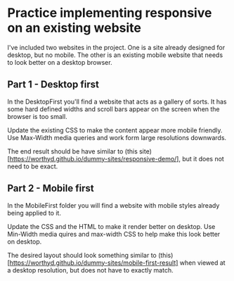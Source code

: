 # Practice implementing responsive on an existing website

I've included two websites in the project.  One is a site already designed for desktop, but no mobile. The other is an existing mobile website that needs to look better on a desktop browser.

## Part 1 - Desktop first

In the DesktopFirst you'll find a website that acts as a gallery of sorts.  It has some hard defined widths and scroll bars appear on the screen when the browser is too small.

Update the existing CSS to make the content appear more mobile friendly.  Use Max-Width media queries and work form large resolutions downwards.

The end result should be have similar to (this site)[https://worthyd.github.io/dummy-sites/responsive-demo/], but it does not need to be exact.

## Part 2 - Mobile first
In the MobileFirst folder you will find a website with mobile styles already being applied to it.  

Update the CSS and the HTML to make it render better on desktop.  Use Min-Width media quires and max-width CSS to help make this look better on desktop.

The desired layout should look something similar to (this)[https://worthyd.github.io/dummy-sites/mobile-first-result] when viewed at a desktop resolution, but does not have to exactly match.

